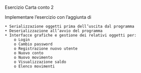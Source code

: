 Esercizio Carta conto 2

Implementare l’esercizio con l’aggiunta di

    • Serializzazione oggetti prima dell’uscita dal programma
    • Deserializzazione all’avvio del programma
    • Interfacce grafiche e gestione dei relativi oggetti per:
        o Login
        o Cambio password
        o Registrazione nuovo utente
        o Nuovo conto
        o Nuovo movimento
        o Visualizzazione saldo
        o Elenco movimenti
